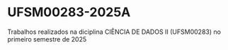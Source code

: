#  UFSM00283-2025A

Trabalhos realizados na diciplina CIÊNCIA DE DADOS II (UFSM00283) no primeiro semestre de 2025
